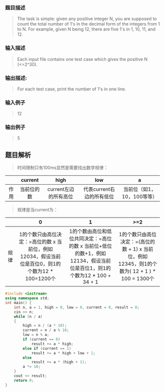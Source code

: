 ### 题目描述

> The task is simple: given any positive integer N, you are supposed to count the total number of 1's in the decimal form of the integers from 1 to N. For example, given N being 12, there are five 1's in 1, 10, 11, and 12.

### 输入描述

> Each input file contains one test case which gives the positive N (<=2^30).

### 输出描述:
> For each test case, print the number of 1's in one line.

### 输入例子
> 12

### 输出例子
> 5



## 题目解析
>时间限制只有100ms显然是需要找出数学规律： 

|| current | high  | low  |a|
| :---: |:--:| :---:| :---:|:--:|
| 作用| 当前位的数 | current左边的所有高位 |代表current右边的所有低位|当前位（如1，10，100等等）

>规律是当current为：

|| 0 | 1  | >=2  |
| :---: |:--:| :---:| :---:|
| 规律| 1的个数只由高位决定：=高位的数 x 当前位，例如12034，假设当前位是百位0，则1的个数为12 * 100=1200个 | 1的个数由高位和低位共同决定：=高位的数 x 当前位+低位的数+1，例如12134，假设当前位是百位1，则1的个数为12 * 100 + 34 + 1 |1的个数只由高位决定：=(高位的数 + 1) x 当前位，例如12345，则1的个数为( 12 + 1 ) * 100 = 1300个

```C++
#include <iostream>
using namespace std;
int main() {
	int n, a = 1, high = 0, low = 0, current = 0, result = 0;
	cin >> n;
	while (n / a)
	{
		high = n / (a * 10);
		current = n / a % 10;
		low = n % a;
		if (current == 0)
			result += a * high;
		else if (current == 1)
			result += a * high + low + 1;
		else
			result += a * (high + 1);
		a *= 10;
	}
	cout << result;
	return 0;
}
```
